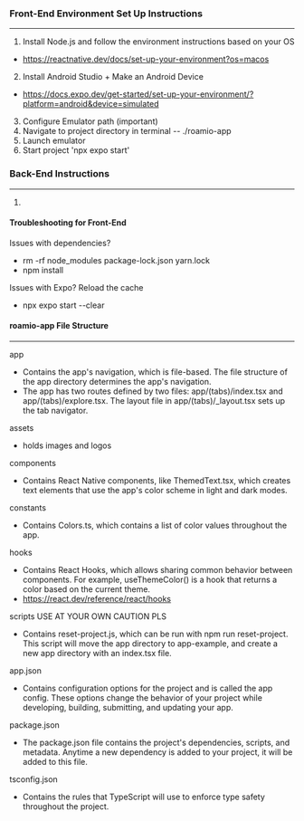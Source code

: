 ### Front-End Environment Set Up Instructions
---
1. Install Node.js and follow the environment instructions based on your OS
- https://reactnative.dev/docs/set-up-your-environment?os=macos
2. Install Android Studio + Make an Android Device
- https://docs.expo.dev/get-started/set-up-your-environment/?platform=android&device=simulated
3. Configure Emulator path (important)
4. Navigate to project directory in terminal -- ./roamio-app
5. Launch emulator
6. Start project 'npx expo start'

### Back-End Instructions
---
1. 


#### Troubleshooting for Front-End
Issues with dependencies?
- rm -rf node_modules package-lock.json yarn.lock
- npm install

Issues with Expo? Reload the cache
- npx expo start --clear


#### roamio-app File Structure
---
app
- Contains the app's navigation, which is file-based. The file structure of the app directory determines the app's navigation.
- The app has two routes defined by two files: app/(tabs)/index.tsx and app/(tabs)/explore.tsx. The layout file in app/(tabs)/_layout.tsx sets up the tab navigator.

assets
- holds images and logos

components
- Contains React Native components, like ThemedText.tsx, which creates text elements that use the app's color scheme in light and dark modes.

constants
- Contains Colors.ts, which contains a list of color values throughout the app.

hooks
- Contains React Hooks, which allows sharing common behavior between components. For example, useThemeColor() is a hook that returns a color based on the current theme.
- https://react.dev/reference/react/hooks

scripts USE AT YOUR OWN CAUTION PLS
- Contains reset-project.js, which can be run with npm run reset-project. This script will move the app directory to app-example, and create a new app directory with an index.tsx file.

app.json
- Contains configuration options for the project and is called the app config. These options change the behavior of your project while developing, building, submitting, and updating your app.

package.json
- The package.json file contains the project's dependencies, scripts, and metadata. Anytime a new dependency is added to your project, it will be added to this file.

tsconfig.json
- Contains the rules that TypeScript will use to enforce type safety throughout the project.



